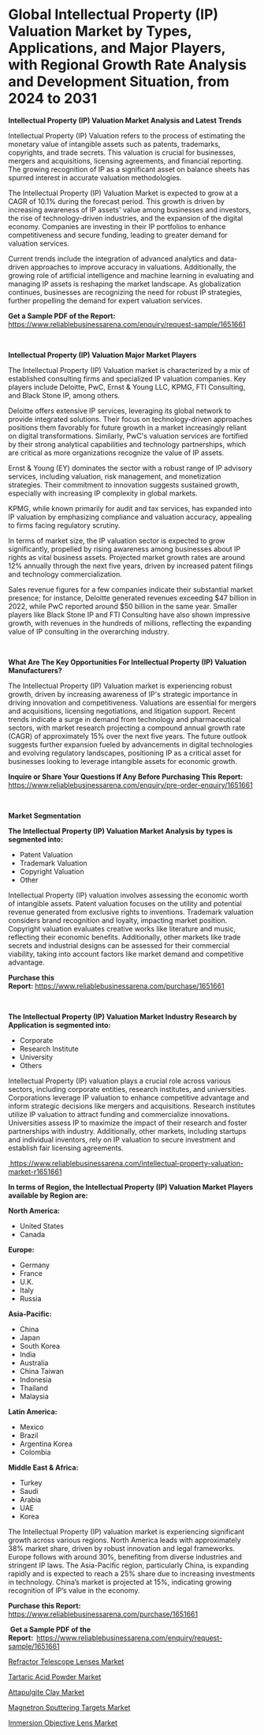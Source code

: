 <p><h1>Global Intellectual Property (IP) Valuation Market by Types, Applications, and Major Players, with Regional Growth Rate Analysis and Development Situation, from 2024 to 2031</h1></p><p><strong>Intellectual Property (IP) Valuation Market Analysis and Latest Trends</strong></p>
<p><p>Intellectual Property (IP) Valuation refers to the process of estimating the monetary value of intangible assets such as patents, trademarks, copyrights, and trade secrets. This valuation is crucial for businesses, mergers and acquisitions, licensing agreements, and financial reporting. The growing recognition of IP as a significant asset on balance sheets has spurred interest in accurate valuation methodologies.</p><p>The Intellectual Property (IP) Valuation Market is expected to grow at a CAGR of 10.1% during the forecast period. This growth is driven by increasing awareness of IP assets' value among businesses and investors, the rise of technology-driven industries, and the expansion of the digital economy. Companies are investing in their IP portfolios to enhance competitiveness and secure funding, leading to greater demand for valuation services.</p><p>Current trends include the integration of advanced analytics and data-driven approaches to improve accuracy in valuations. Additionally, the growing role of artificial intelligence and machine learning in evaluating and managing IP assets is reshaping the market landscape. As globalization continues, businesses are recognizing the need for robust IP strategies, further propelling the demand for expert valuation services.</p></p>
<p><strong>Get a Sample PDF of the Report:&nbsp;</strong> <a href="https://www.reliablebusinessarena.com/enquiry/request-sample/1651661?utm_campaign=1331&utm_medium=2&utm_source=Github&utm_content=ia&utm_term=26092024&utm_id=intellectual-property-ip-valuation">https://www.reliablebusinessarena.com/enquiry/request-sample/1651661</a></p>
<p>&nbsp;</p>
<p><strong>Intellectual Property (IP) Valuation Major Market Players</strong></p>
<p><p>The Intellectual Property (IP) Valuation market is characterized by a mix of established consulting firms and specialized IP valuation companies. Key players include Deloitte, PwC, Ernst & Young LLC, KPMG, FTI Consulting, and Black Stone IP, among others. </p><p>Deloitte offers extensive IP services, leveraging its global network to provide integrated solutions. Their focus on technology-driven approaches positions them favorably for future growth in a market increasingly reliant on digital transformations. Similarly, PwC's valuation services are fortified by their strong analytical capabilities and technology partnerships, which are critical as more organizations recognize the value of IP assets.</p><p>Ernst & Young (EY) dominates the sector with a robust range of IP advisory services, including valuation, risk management, and monetization strategies. Their commitment to innovation suggests sustained growth, especially with increasing IP complexity in global markets.</p><p>KPMG, while known primarily for audit and tax services, has expanded into IP valuation by emphasizing compliance and valuation accuracy, appealing to firms facing regulatory scrutiny. </p><p>In terms of market size, the IP valuation sector is expected to grow significantly, propelled by rising awareness among businesses about IP rights as vital business assets. Projected market growth rates are around 12% annually through the next five years, driven by increased patent filings and technology commercialization.</p><p>Sales revenue figures for a few companies indicate their substantial market presence; for instance, Deloitte generated revenues exceeding $47 billion in 2022, while PwC reported around $50 billion in the same year. Smaller players like Black Stone IP and FTI Consulting have also shown impressive growth, with revenues in the hundreds of millions, reflecting the expanding value of IP consulting in the overarching industry.</p></p>
<p>&nbsp;</p>
<p><strong>What Are The Key Opportunities For Intellectual Property (IP) Valuation Manufacturers?</strong></p>
<p><p>The Intellectual Property (IP) Valuation market is experiencing robust growth, driven by increasing awareness of IP's strategic importance in driving innovation and competitiveness. Valuations are essential for mergers and acquisitions, licensing negotiations, and litigation support. Recent trends indicate a surge in demand from technology and pharmaceutical sectors, with market research projecting a compound annual growth rate (CAGR) of approximately 15% over the next five years. The future outlook suggests further expansion fueled by advancements in digital technologies and evolving regulatory landscapes, positioning IP as a critical asset for businesses looking to leverage intangible assets for economic growth.</p></p>
<p><strong>Inquire or Share Your Questions If Any Before Purchasing This Report:</strong> <a href="https://www.reliablebusinessarena.com/enquiry/pre-order-enquiry/1651661?utm_campaign=1331&utm_medium=2&utm_source=Github&utm_content=ia&utm_term=26092024&utm_id=intellectual-property-ip-valuation">https://www.reliablebusinessarena.com/enquiry/pre-order-enquiry/1651661</a></p>
<p>&nbsp;</p>
<p><strong>Market Segmentation</strong></p>
<p><strong>The Intellectual Property (IP) Valuation Market Analysis by types is segmented into:</strong></p>
<p><ul><li>Patent Valuation</li><li>Trademark Valuation</li><li>Copyright Valuation</li><li>Other</li></ul></p>
<p><p>Intellectual Property (IP) valuation involves assessing the economic worth of intangible assets. Patent valuation focuses on the utility and potential revenue generated from exclusive rights to inventions. Trademark valuation considers brand recognition and loyalty, impacting market position. Copyright valuation evaluates creative works like literature and music, reflecting their economic benefits. Additionally, other markets like trade secrets and industrial designs can be assessed for their commercial viability, taking into account factors like market demand and competitive advantage.</p></p>
<p><strong>Purchase this Report:&nbsp;</strong><a href="https://www.reliablebusinessarena.com/purchase/1651661?utm_campaign=1331&utm_medium=2&utm_source=Github&utm_content=ia&utm_term=26092024&utm_id=intellectual-property-ip-valuation">https://www.reliablebusinessarena.com/purchase/1651661</a></p>
<p>&nbsp;</p>
<p><strong>The Intellectual Property (IP) Valuation Market Industry Research by Application is segmented into:</strong></p>
<p><ul><li>Corporate</li><li>Research Institute</li><li>University</li><li>Others</li></ul></p>
<p><p>Intellectual Property (IP) valuation plays a crucial role across various sectors, including corporate entities, research institutes, and universities. Corporations leverage IP valuation to enhance competitive advantage and inform strategic decisions like mergers and acquisitions. Research institutes utilize IP valuation to attract funding and commercialize innovations. Universities assess IP to maximize the impact of their research and foster partnerships with industry. Additionally, other markets, including startups and individual inventors, rely on IP valuation to secure investment and establish fair licensing agreements.</p></p>
<p><a href="https://www.reliablebusinessarena.com/intellectual-property-valuation-market-r1651661?utm_campaign=1331&utm_medium=2&utm_source=Github&utm_content=ia&utm_term=26092024&utm_id=intellectual-property-ip-valuation">&nbsp;https://www.reliablebusinessarena.com/intellectual-property-valuation-market-r1651661</a></p>
<p><strong>In terms of Region, the Intellectual Property (IP) Valuation Market Players available by Region are:</strong></p>
<p>
    <p> <strong> North America: </strong>
        <ul>
            <li>United States</li>
            <li>Canada</li>
        </ul>
        </p> 
    <p> <strong> Europe: </strong>
        <ul>
            <li>Germany</li>
            <li>France</li>
            <li>U.K.</li>
            <li>Italy</li>
            <li>Russia</li>
        </ul>
        </p> 
    <p> <strong> Asia-Pacific: </strong>
        <ul>
            <li>China</li>
            <li>Japan</li>
            <li>South Korea</li>
            <li>India</li>
            <li>Australia</li>
            <li>China Taiwan</li>
            <li>Indonesia</li>
            <li>Thailand</li>
            <li>Malaysia</li>
        </ul>
        </p> 
    <p> <strong> Latin America: </strong>
        <ul>
            <li>Mexico</li>
            <li>Brazil</li>
            <li>Argentina Korea</li>
            <li>Colombia</li>
        </ul>
        </p> 
    <p> <strong> Middle East & Africa: </strong>
        <ul>
            <li>Turkey</li>
            <li>Saudi</li>
            <li>Arabia</li>
            <li>UAE</li>
            <li>Korea</li>
        </ul>
    </p>
    </p>
<p><p>The Intellectual Property (IP) valuation market is experiencing significant growth across various regions. North America leads with approximately 38% market share, driven by robust innovation and legal frameworks. Europe follows with around 30%, benefiting from diverse industries and stringent IP laws. The Asia-Pacific region, particularly China, is expanding rapidly and is expected to reach a 25% share due to increasing investments in technology. China’s market is projected at 15%, indicating growing recognition of IP’s value in the economy.</p></p>
<p><strong>Purchase this Report: </strong><a href="https://www.reliablebusinessarena.com/purchase/1651661?utm_campaign=1331&utm_medium=2&utm_source=Github&utm_content=ia&utm_term=26092024&utm_id=intellectual-property-ip-valuation">https://www.reliablebusinessarena.com/purchase/1651661</a></p>
<p>&nbsp;<strong>Get a Sample PDF of the Report:&nbsp;&nbsp;</strong><a href="https://www.reliablebusinessarena.com/enquiry/request-sample/1651661?utm_campaign=1331&utm_medium=2&utm_source=Github&utm_content=ia&utm_term=26092024&utm_id=intellectual-property-ip-valuation">https://www.reliablebusinessarena.com/enquiry/request-sample/1651661</a></p>
<p><strong></strong></p>
<p><p><a href="https://issuu.com/reportprime-2/docs/refractor-telescope-lenses-market-s_ceee079b1a77c2?utm_campaign=1331&utm_medium=2&utm_source=Github&utm_content=ia&utm_term=26092024&utm_id=intellectual-property-ip-valuation">Refractor Telescope Lenses Market</a></p><p><a href="https://www.linkedin.com/pulse/tartaric-acid-powder-market-trends-focusing-insight-forecast-8jvjc?utm_campaign=1331&utm_medium=2&utm_source=Github&utm_content=ia&utm_term=26092024&utm_id=intellectual-property-ip-valuation">Tartaric Acid Powder Market</a></p><p><a href="https://www.linkedin.com/pulse/attapulgite-clay-market-global-share-ranking-overall-sales-gycdc?utm_campaign=1331&utm_medium=2&utm_source=Github&utm_content=ia&utm_term=26092024&utm_id=intellectual-property-ip-valuation">Attapulgite Clay Market</a></p><p><a href="https://www.linkedin.com/pulse/magnetron-sputtering-targets-market-overview-global-trends-future-qnowc?utm_campaign=1331&utm_medium=2&utm_source=Github&utm_content=ia&utm_term=26092024&utm_id=intellectual-property-ip-valuation">Magnetron Sputtering Targets Market</a></p><p><a href="https://issuu.com/reportprime-2/docs/immersion-objective-lens-market-siz_ea7609cfcf7849?utm_campaign=1331&utm_medium=2&utm_source=Github&utm_content=ia&utm_term=26092024&utm_id=intellectual-property-ip-valuation">Immersion Objective Lens Market</a></p></p>